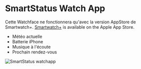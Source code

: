 SmartStatus Watch App
=====================

Cette Watchface ne fonctionnera qu'avec la version AppStore de Smartwatch+. [Smartwatch+](https://itunes.apple.com/us/app/smartwatch+-for-pebble/id711357931?ls=1&mt=8) is available on the Apple App Store.


* Météo actuelle
* Batterie iPhone
* Musique à l'écoute
* Prochain rendez-vous

![SmartStatus watchapp](https://raw.github.com/Allezxandre/SmartStatus-AppStore/edit/master/SmartStatus.jpg)
